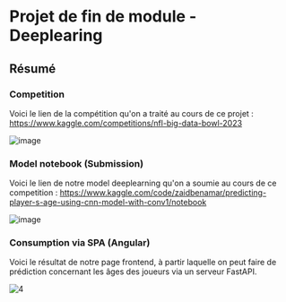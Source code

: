 # Projet de fin de module - Deeplearing
## Résumé

### Competition
Voici le lien de la compétition qu'on a traité au cours de ce projet : https://www.kaggle.com/competitions/nfl-big-data-bowl-2023

![image](https://user-images.githubusercontent.com/105943885/211330576-9c21c124-b802-41bb-b7ec-aae2f99662e7.png)


### Model notebook (Submission)
Voici le lien de notre model deeplearning qu'on a soumie au cours de ce competition : https://www.kaggle.com/code/zaidbenamar/predicting-player-s-age-using-cnn-model-with-conv1/notebook

![image](https://user-images.githubusercontent.com/105943885/211331864-39e18b2b-d82b-43ed-a7da-0d18940174a2.png)


### Consumption via SPA (Angular)

Voici le résultat de notre page frontend, à partir laquelle on peut faire de prédiction concernant les âges des joueurs via un serveur FastAPI.

![4](https://user-images.githubusercontent.com/105943885/211332109-3bf60e23-bea3-4306-89cc-9350e509f00e.PNG)


